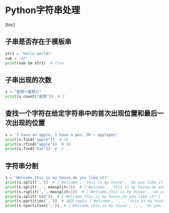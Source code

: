 # Python字符串处理

[toc]



## 子串是否存在于模板串

```python
str1 = 'hello world!'
sub = 'or'
print(sub in str1)  # True
```



## 子串出现的次数

```python
s = "星期一星期三"
print(s.count("星期"))  # 2
```





## 查找一个字符在给定字符串中的首次出现位置和最后一次出现的位置

```python
s = 'I have an apple, I have a pen. Oh ~ applepen'
print(s.find("apple"))  # 10
print(s.rfind("apple"))  # 36
print(s.find("has"))  # -1
```



## 字符串分割

```python
s = 'Welcome,this is my house,do you like it?'
print(s.split(','))  # ['Welcome', 'this is my house', 'do you like it?']
print(s.split(',', maxsplit=1))  # ['Welcome', 'this is my house,do you like it?']
print(s.rsplit(',', maxsplit=1))  # ['Welcome,this is my house', 'do you like it?']
print(s.split('bad'))  # ['Welcome,this is my house,do you like it?']
print(s.partition(','))  # 返回 tuple ('Welcome', ',', 'this is my house,do you like it?')
print(s.rpartition(','))  # ('Welcome,this is my house', ',', 'do you like it?')
```

